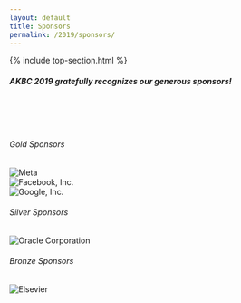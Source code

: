 ```yaml
---
layout: default
title: Sponsors
permalink: /2019/sponsors/
---
```


{% include top-section.html %}

##### AKBC 2019 gratefully recognizes our generous sponsors!

<br><br><br>
<h6>Gold Sponsors</h6>
<div class="row">
<div class="col-md-4"><img style="max-height:50%;max-width:50%;" src="{{ site.baseurl | append: '/img/sponsors/cz-foundation/PNG/CZ_Signature_RGB.png'}}" alt="Meta"></div>
<div class="col-md-4"><img style="max-height:100%;max-width:100%;" src="{{ site.baseurl | append: '/img/sponsors/Facebook-06-2015-Blue.png'}}" alt="Facebook, Inc."></div>
<div class="col-md-4"><img style="max-height:100%;max-width:100%;" src="{{ site.baseurl | append: '/img/sponsors/google.jpg'}}" alt="Google, Inc."></div>
</div>

<h6>Silver Sponsors</h6>
<div class="row">
<div class="col-md-4"><img style="max-height:100%;max-width:100%;" src="{{ site.baseurl | append: '/img/sponsors/oracle-sponsorship-clr.png'}}" alt="Oracle Corporation"></div>
</div>

<h6>Bronze Sponsors</h6>
<div class="row">
<div class="col-md-4"><img style="max-height:100%;max-width:100%;" src="{{ site.baseurl | append: '/img/sponsors/elsevier.jpeg'}}" alt="Elsevier"></div>
</div>